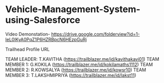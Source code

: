 # Vehicle-Management-System-using-Salesforce

Video Demonstation-
https://drive.google.com/folderview?id=1-IeL0lKyA0PqZ1P6HZRBpcN6HEzpGuRj

Trailhead Profile URL

TEAM LEADER: T.KAVITHA (https://trailblazer.me/id/kavithakavi01)
TEAM MEMBER 1: G.KOKILA (https://trailblazer.me/id/kokilamaths1112)
TEAM MEMBER 2: R.KOWSALYA (https://trailblazer.me/id/kowsr10)
TEAM MEMBER 3: T.LAKSHMIPRIYA (https://trailblazer.me/id/lakst11)
